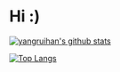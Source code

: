 # Hi :)

[![yangruihan's github stats](https://github-readme-stats.vercel.app/api?username=yangruihan&count_private=true&show_icons=true?theme=dracula)](https://github.com/yangruihan/yangruihan)

[![Top Langs](https://github-readme-stats.vercel.app/api/top-langs/?username=yangruihan&layout=compact)](https://github.com/yangruihan/yangruihan)

<!--
**yangruihan/yangruihan** is a ✨ _special_ ✨ repository because its `README.md` (this file) appears on your GitHub profile.

Here are some ideas to get you started:

- 🔭 I’m currently working on ...
- 🌱 I’m currently learning ...
- 👯 I’m looking to collaborate on ...
- 🤔 I’m looking for help with ...
- 💬 Ask me about ...
- 📫 How to reach me: ...
- 😄 Pronouns: ...
- ⚡ Fun fact: ...
-->
